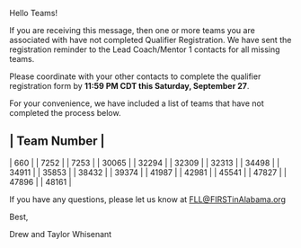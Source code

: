 Hello Teams!

If you are receiving this message, then one or more teams you are associated with have not completed Qualifier Registration. We have sent the registration reminder to the Lead Coach/Mentor 1 contacts for all missing teams.

Please coordinate with your other contacts to complete the qualifier registration form by **11:59 PM CDT this Saturday, September 27**.

For your convenience, we have included a list of teams that have not completed the process below.

| Team Number |
------
| 660 |
| 7252 |
| 7253 |
| 30065 |
| 32294 |
| 32309 |
| 32313 |
| 34498 |
| 34911 |
| 35853 |
| 38432 |
| 39374 |
| 41987 |
| 42981 |
| 45541 |
| 47827 |
| 47896 |
| 48161 |

If you have any questions, please let us know at FLL@FIRSTinAlabama.org

Best,

Drew and Taylor Whisenant